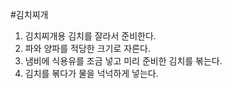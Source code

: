 #김치찌개

1. 김치찌개용 김치를 잘라서 준비한다.
2. 파와 양파를 적당한 크기로 자른다.
3. 냄비에 식용유를 조금 넣고 미리 준비한 김치를 볶는다.
4. 김치를 볶다가 물을 넉넉하게 넣는다.